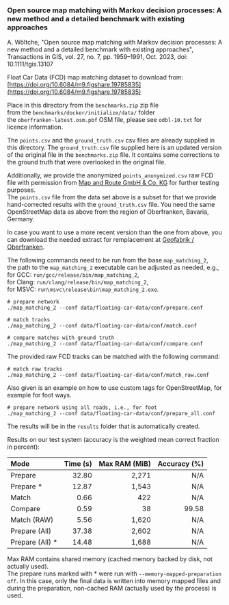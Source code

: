 ### Open source map matching with Markov decision processes: A new method and a detailed benchmark with existing approaches

A. Wöltche, "Open source map matching with Markov decision processes: A new method and a detailed benchmark with
existing approaches", Transactions in GIS, vol. 27, no. 7, pp. 1959–1991, Oct. 2023, doi: 10.1111/tgis.13107

Float Car Data (FCD) map matching dataset to download from: \
[https://doi.org/10.6084/m9.figshare.19785835](https://doi.org/10.6084/m9.figshare.19785835)

Place in this directory from the `benchmarks.zip` zip file \
from the `benchmarks/docker/initialize/data/` folder \
the `oberfranken-latest.osm.pbf` OSM file, please see `odbl-10.txt` for licence information.

The `points.csv` and the `ground_truth.csv` csv files are already supplied in this directory.
The `ground_truth.csv` file supplied here is an updated version of the original file in the `benchmarks.zip` file.
It contains some corrections to the ground truth that were overlooked in the original file.

Additionally, we provide the anonymized `points_anonymized.csv` raw FCD file with permission
from [Map and Route GmbH & Co. KG](https://www.mapandroute.de/) for further testing purposes. \
The `points.csv` file from the data set above is a subset for that we provide hand-corrected results with the
`ground_truth.csv` file.
You need the same OpenStreetMap data as above from the region of Oberfranken, Bavaria, Germany.

In case you want to use a more recent version than the one from above, you can download the needed extract for
remplacement at
[Geofabrik / Oberfranken](https://download.geofabrik.de/europe/germany/bayern/oberfranken.html).

The following commands need to be run from the base `map_matching_2`, \
the path to the `map_matching_2` executable can be adjusted as needed, e.g., \
for GCC: `run/gcc/release/bin/map_matching_2`, \
for Clang: `run/clang/release/bin/map_matching_2`, \
for MSVC: `run\msvc\release\bin\map_matching_2.exe`.

```
# prepare network
./map_matching_2 --conf data/floating-car-data/conf/prepare.conf

# match tracks
./map_matching_2 --conf data/floating-car-data/conf/match.conf

# compare matches with ground truth
./map_matching_2 --conf data/floating-car-data/conf/compare.conf
```

The provided raw FCD tracks can be matched with the following command:

```
# match raw tracks
./map_matching_2 --conf data/floating-car-data/conf/match_raw.conf
```

Also given is an example on how to use custom tags for OpenStreetMap, for example for foot ways.

```
# prepare network using all roads, i.e., for foot
./map_matching_2 --conf data/floating-car-data/conf/prepare_all.conf
```

The results will be in the `results` folder that is automatically created.

Results on our test system (accuracy is the weighted mean correct fraction in percent):

| Mode            | Time (s) | Max RAM (MiB) | Accuracy (%) |
|:----------------|---------:|--------------:|-------------:|
| Prepare         |    32.80 |         2,271 |          N/A |
| Prepare *       |    12.87 |         1,543 |          N/A |
| Match           |     0.66 |           422 |          N/A |
| Compare         |     0.59 |            38 |        99.58 |
| Match (RAW)     |     5.56 |         1,620 |          N/A |
| Prepare (All)   |    37.38 |         2,602 |          N/A |
| Prepare (All) * |    14.48 |         1,688 |          N/A |

Max RAM contains shared memory (cached memory backed by disk, not actually used).\
The prepare runs marked with * were run with `--memory-mapped-preparation off`.
In this case, only the final data is written into memory mapped files and during the preparation,
non-cached RAM (actually used by the process) is used.
